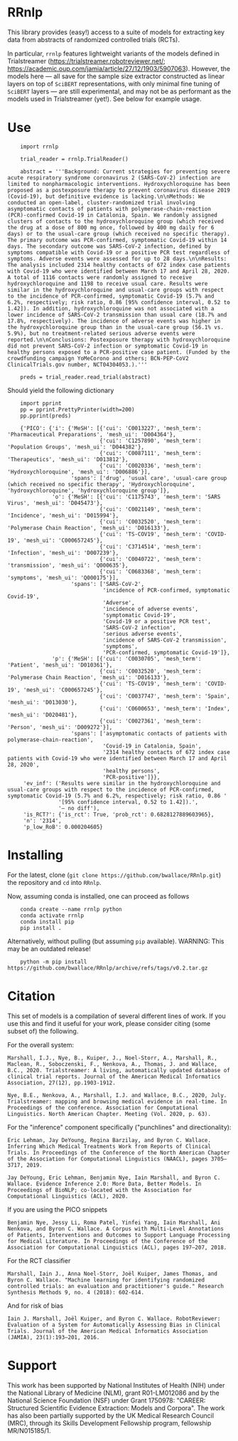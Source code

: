 # RRnlp

This library provides (easy!) access to a suite of models for extracting key data from abstracts of randomized controlled trials (RCTs). 

In particular, `rrnlp` features lightweight variants of the models defined in Trialstreamer (https://trialstreamer.robotreviewer.net/; https://academic.oup.com/jamia/article/27/12/1903/5907063). However, the models here — all save for the sample size extractor constructed as linear layers on top of `SciBERT` representations, with only minimal fine tuning of `SciBERT` layers — are still experimental, and may not be as performant as the models used in Trialstreamer (yet!). See below for example usage. 

# Use

```
    import rrnlp
    
    trial_reader = rrnlp.TrialReader()
    
    abstract = '''Background: Current strategies for preventing severe acute respiratory syndrome coronavirus 2 (SARS-CoV-2) infection are limited to nonpharmacologic interventions. Hydroxychloroquine has been proposed as a postexposure therapy to prevent coronavirus disease 2019 (Covid-19), but definitive evidence is lacking.\n\nMethods: We conducted an open-label, cluster-randomized trial involving asymptomatic contacts of patients with polymerase-chain-reaction (PCR)-confirmed Covid-19 in Catalonia, Spain. We randomly assigned clusters of contacts to the hydroxychloroquine group (which received the drug at a dose of 800 mg once, followed by 400 mg daily for 6 days) or to the usual-care group (which received no specific therapy). The primary outcome was PCR-confirmed, symptomatic Covid-19 within 14 days. The secondary outcome was SARS-CoV-2 infection, defined by symptoms compatible with Covid-19 or a positive PCR test regardless of symptoms. Adverse events were assessed for up to 28 days.\n\nResults: The analysis included 2314 healthy contacts of 672 index case patients with Covid-19 who were identified between March 17 and April 28, 2020. A total of 1116 contacts were randomly assigned to receive hydroxychloroquine and 1198 to receive usual care. Results were similar in the hydroxychloroquine and usual-care groups with respect to the incidence of PCR-confirmed, symptomatic Covid-19 (5.7% and 6.2%, respectively; risk ratio, 0.86 [95% confidence interval, 0.52 to 1.42]). In addition, hydroxychloroquine was not associated with a lower incidence of SARS-CoV-2 transmission than usual care (18.7% and 17.8%, respectively). The incidence of adverse events was higher in the hydroxychloroquine group than in the usual-care group (56.1% vs. 5.9%), but no treatment-related serious adverse events were reported.\n\nConclusions: Postexposure therapy with hydroxychloroquine did not prevent SARS-CoV-2 infection or symptomatic Covid-19 in healthy persons exposed to a PCR-positive case patient. (Funded by the crowdfunding campaign YoMeCorono and others; BCN-PEP-CoV2 ClinicalTrials.gov number, NCT04304053.).'''
    
    preds = trial_reader.read_trial(abstract)
```

Should yield the following dictionary

```
    import pprint
    pp = pprint.PrettyPrinter(width=200)
    pp.pprint(preds)

    {'PICO': {'i': {'MeSH': [{'cui': 'C0013227', 'mesh_term': 'Pharmaceutical Preparations', 'mesh_ui': 'D004364'},
                             {'cui': 'C1257890', 'mesh_term': 'Population Groups', 'mesh_ui': 'D044382'},
                             {'cui': 'C0087111', 'mesh_term': 'Therapeutics', 'mesh_ui': 'D013812'},
                             {'cui': 'C0020336', 'mesh_term': 'Hydroxychloroquine', 'mesh_ui': 'D006886'}],
                    'spans': ['drug', 'usual care', 'usual-care group (which received no specific therapy', 'Hydroxychloroquine', 'hydroxychloroquine', 'hydroxychloroquine group']},
              'o': {'MeSH': [{'cui': 'C1175743', 'mesh_term': 'SARS Virus', 'mesh_ui': 'D045473'},
                             {'cui': 'C0021149', 'mesh_term': 'Incidence', 'mesh_ui': 'D015994'},
                             {'cui': 'C0032520', 'mesh_term': 'Polymerase Chain Reaction', 'mesh_ui': 'D016133'},
                             {'cui': 'TS-COV19', 'mesh_term': 'COVID-19', 'mesh_ui': 'C000657245'},
                             {'cui': 'C3714514', 'mesh_term': 'Infection', 'mesh_ui': 'D007239'},
                             {'cui': 'C0040722', 'mesh_term': 'transmission', 'mesh_ui': 'Q000635'},
                             {'cui': 'C0683368', 'mesh_term': 'symptoms', 'mesh_ui': 'Q000175'}],
                    'spans': ['SARS-CoV-2',
                              'incidence of PCR-confirmed, symptomatic Covid-19',
                              'Adverse',
                              'incidence of adverse events',
                              'symptomatic Covid-19',
                              'Covid-19 or a positive PCR test',
                              'SARS-CoV-2 infection',
                              'serious adverse events',
                              'incidence of SARS-CoV-2 transmission',
                              'symptoms',
                              'PCR-confirmed, symptomatic Covid-19']},
              'p': {'MeSH': [{'cui': 'C0030705', 'mesh_term': 'Patient', 'mesh_ui': 'D010361'},
                             {'cui': 'C0032520', 'mesh_term': 'Polymerase Chain Reaction', 'mesh_ui': 'D016133'},
                             {'cui': 'TS-COV19', 'mesh_term': 'COVID-19', 'mesh_ui': 'C000657245'},
                             {'cui': 'C0037747', 'mesh_term': 'Spain', 'mesh_ui': 'D013030'},
                             {'cui': 'C0600653', 'mesh_term': 'Index', 'mesh_ui': 'D020481'},
                             {'cui': 'C0027361', 'mesh_term': 'Person', 'mesh_ui': 'D009272'}],
                    'spans': ['asymptomatic contacts of patients with polymerase-chain-reaction',
                              'Covid-19 in Catalonia, Spain',
                              '2314 healthy contacts of 672 index case patients with Covid-19 who were identified between March 17 and April 28, 2020',
                              'healthy persons',
                              'PCR-positive']}},
     'ev_inf': ('Results were similar in the hydroxychloroquine and usual-care groups with respect to the incidence of PCR-confirmed, symptomatic Covid-19 (5.7% and 6.2%, respectively; risk ratio, 0.86 '
                '[95% confidence interval, 0.52 to 1.42]).',
                '— no diff'),
     'is_RCT?': {'is_rct': True, 'prob_rct': 0.6828127889603965},
     'n': '2314',
     'p_low_RoB': 0.000204605}
```

# Installing

For the latest, clone (`git clone https://github.com/bwallace/RRnlp.git`) the repository and `cd` into `RRnlp`. 

Now, assuming conda is installed, one can proceed as follows

```
    conda create --name rrnlp python
    conda activate rrnlp
    conda install pip
    pip install .
```

Alternatively, without pulling (but assuming `pip` available). WARNING: This may be an outdated release!

```
    python -m pip install https://github.com/bwallace/RRnlp/archive/refs/tags/v0.2.tar.gz
```

# Citation 

This set of models is a compilation of several different lines of work. If you use this and find it useful for your work, please consider citing (some subset of) the following.

For the overall system: 

```
Marshall, I.J., Nye, B., Kuiper, J., Noel-Storr, A., Marshall, R., Maclean, R., Soboczenski, F., Nenkova, A., Thomas, J. and Wallace, B.C., 2020. Trialstreamer: A living, automatically updated database of clinical trial reports. Journal of the American Medical Informatics Association, 27(12), pp.1903-1912.

Nye, B.E., Nenkova, A., Marshall, I.J. and Wallace, B.C., 2020, July. Trialstreamer: mapping and browsing medical evidence in real-time. In Proceedings of the conference. Association for Computational Linguistics. North American Chapter. Meeting (Vol. 2020, p. 63). 
```

For the "inference" component specifically ("punchlines" and directionality):

```
Eric Lehman, Jay DeYoung, Regina Barzilay, and Byron C. Wallace. Inferring Which Medical Treatments Work from Reports of Clinical Trials. In Proceedings of the Conference of the North American Chapter of the Association for Computational Linguistics (NAACL), pages 3705–3717, 2019.

Jay DeYoung, Eric Lehman, Benjamin Nye, Iain Marshall, and Byron C. Wallace. Evidence Inference 2.0: More Data, Better Models. In Proceedings of BioNLP; co-located with the Association for Computational Linguistics (ACL), 2020.
```

If you are using the PICO snippets

```
Benjamin Nye, Jessy Li, Roma Patel, Yinfei Yang, Iain Marshall, Ani Nenkova, and Byron C. Wallace. A Corpus with Multi-Level Annotations of Patients, Interventions and Outcomes to Support Language Processing for Medical Literature. In Proceedings of the Conference of the Association for Computational Linguistics (ACL), pages 197–207, 2018.
```

For the RCT classifier

```
Marshall, Iain J., Anna Noel‐Storr, Joël Kuiper, James Thomas, and Byron C. Wallace. "Machine learning for identifying randomized controlled trials: an evaluation and practitioner's guide." Research Synthesis Methods 9, no. 4 (2018): 602-614.
```

And for risk of bias

```
Iain J. Marshall, Joël Kuiper, and Byron C. Wallace. RobotReviewer: Evaluation of a System for Automatically Assessing Bias in Clinical Trials. Journal of the American Medical Informatics Association (JAMIA), 23(1):193–201, 2016.
```

# Support

This work has been supported by National Institutes of Health (NIH) under the National Library of Medicine (NLM), grant R01-LM012086 and by the National Science Foundation (NSF) under Grant 1750978: "CAREER: Structured Scientific Evidence Extraction: Models and Corpora". The work has also been partially supported by the UK Medical Research Council (MRC), through its Skills Development Fellowship program, fellowship MR/N015185/1.

